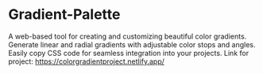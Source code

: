 # Gradient-Palette
A web-based tool for creating and customizing beautiful color gradients. Generate linear and radial gradients with adjustable color stops and angles. Easily copy CSS code for seamless integration into your projects.
Link for project: https://colorgradientproject.netlify.app/

